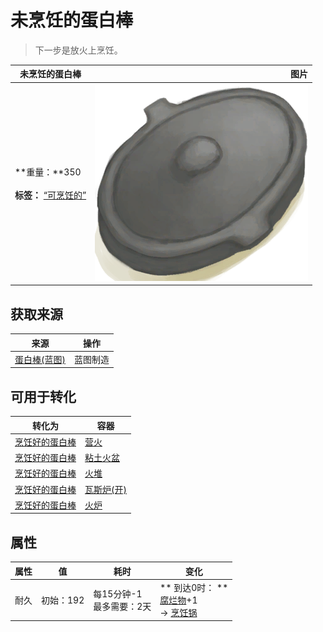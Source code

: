 # 未烹饪的蛋白棒  
> 下一步是放火上烹饪。  
  
  未烹饪的蛋白棒  |   图片   
 ----  |  ----:   
 **重量：**350<br><br>**标签：**	[“可烹饪的”](tag_Cookable.md)  |  ![](Sprite/CookingPotClosed.png)   
  
## 获取来源  
来源  |  操作  
----  |  ----  
[蛋白棒(蓝图)](Bp_ProteinBar.md)  |  蓝图制造  
## 可用于转化  
转化为  |  容器  
----  |  ----  
[烹饪好的蛋白棒](ProteinBarsCooked.md)  |  [营火](Campfire.md)  
[烹饪好的蛋白棒](ProteinBarsCooked.md)  |  [粘土火盆](ClayFirePit.md)  
[烹饪好的蛋白棒](ProteinBarsCooked.md)  |  [火堆](Fire.md)  
[烹饪好的蛋白棒](ProteinBarsCooked.md)  |  [瓦斯炉(开)](GasCookerOn.md)  
[烹饪好的蛋白棒](ProteinBarsCooked.md)  |  [火炉](Stove.md)  
## 属性   
属性  |  值  |  耗时  |  变化  
----  |  ----  |  ----  |  ----  
耐久  |  初始：192  |  每15分钟-1<br>最多需要：2天  |  ** 到达0时： **<br>[腐烂物](RottenRemains.md)+1 <br>→ [烹饪锅](CookingPot.md)  

